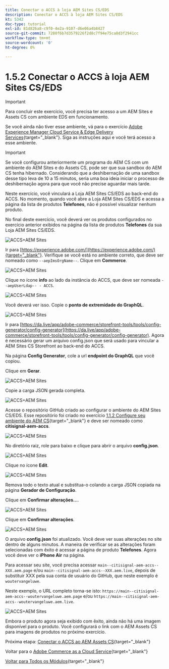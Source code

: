 ```yaml
---
title: Conectar o ACCS à loja AEM Sites CS/EDS
description: Conectar o ACCS à loja AEM Sites CS/EDS
kt: 5342
doc-type: tutorial
exl-id: 81d826a8-c9f0-4e2a-9107-d6e06a4b8427
source-git-commit: 7280f6b7d3579226f2d8c7f94e75ca8d3f2941cc
workflow-type: tm+mt
source-wordcount: '0'
ht-degree: 0%

---
```


# 1.5.2 Conectar o ACCS à loja AEM Sites CS/EDS

>[!IMPORTANT]
>
>Para concluir este exercício, você precisa ter acesso a um AEM Sites e Assets CS com ambiente EDS em funcionamento.
>
>Se você ainda não tiver esse ambiente, vá para o exercício [Adobe Experience Manager Cloud Service &amp; Edge Delivery Services](./../../../modules/asset-mgmt/module2.1/aemcs.md){target="_blank"}. Siga as instruções aqui e você terá acesso a esse ambiente.

>[!IMPORTANT]
>
>Se você configurou anteriormente um programa do AEM CS com um ambiente do AEM Sites e do Assets CS, pode ser que sua sandbox do AEM CS tenha hibernado. Considerando que a deshibernação de uma sandbox desse tipo leva de 10 a 15 minutos, seria uma boa ideia iniciar o processo de deshibernação agora para que você não precise aguardar mais tarde.

Neste exercício, você vinculará a Loja AEM Sites CS/EDS ao back-end do ACCS. No momento, quando você abre a Loja AEM Sites CS/EDS e acessa a página da lista de produtos **Telefones**, não é possível visualizar nenhum produto.

No final deste exercício, você deverá ver os produtos configurados no exercício anterior exibidos na página da lista de produtos **Telefones** da sua Loja AEM Sites CS/EDS.

![ACCS+AEM Sites](./images/accsaemsites0.png)

Ir para [https://experience.adobe.com/](https://experience.adobe.com/){target="_blank"}. Verifique se você está no ambiente correto, que deve ser nomeado como `--aepImsOrgName--`. Clique em **Commerce**.

![ACCS+AEM Sites](./images/accsaemsites1.png)

Clique no ícone **info** ao lado da instância do ACCS, que deve ser nomeada `--aepUserLdap-- - ACCS`.

![ACCS+AEM Sites](./images/accsaemsites2.png)

Você deverá ver isso. Copie o **ponto de extremidade do GraphQL**.

![ACCS+AEM Sites](./images/accsaemsites3.png)

Ir para [https://da.live/app/adobe-commerce/storefront-tools/tools/config-generator/config-generator](https://da.live/app/adobe-commerce/storefront-tools/tools/config-generator/config-generator). Agora é necessário gerar um arquivo config.json que será usado para vincular a AEM Sites CS Storefront ao back-end do ACCS.

Na página **Config Generator**, cole a url **endpoint do GraphQL** que você copiou.

Clique em **Gerar**.

![ACCS+AEM Sites](./images/accsaemsites4.png)

Copie a carga JSON gerada completa.

![ACCS+AEM Sites](./images/accsaemsites5.png)

Acesse o repositório GitHub criado ao configurar o ambiente do AEM Sites CS/EDS. Esse repositório foi criado no exercício [1.1.2 Configure seu ambiente do AEM CS](./../../../modules/asset-mgmt/module2.1/ex3.md){target="_blank"} e deve ser nomeado como **citisignal-aem-accs**.

![ACCS+AEM Sites](./images/accsaemsites6.png)

No diretório raiz, role para baixo e clique para abrir o arquivo **config.json**.

![ACCS+AEM Sites](./images/accsaemsites7.png)

Clique no ícone **Edit**.

![ACCS+AEM Sites](./images/accsaemsites8.png)

Remova todo o texto atual e substitua-o colando a carga JSON copiada na página **Gerador de Configuração**.

Clique em **Confirmar alterações...**.

![ACCS+AEM Sites](./images/accsaemsites9.png)

Clique em **Confirmar alterações**.

![ACCS+AEM Sites](./images/accsaemsites10.png)

O arquivo **config.json** foi atualizado. Você deve ver suas alterações no site dentro de alguns minutos. A maneira de verificar se as alterações foram selecionadas com êxito é acessar a página de produto **Telefones**. Agora você deve ver o **iPhone Air** na página.

Para acessar seu site, você precisa acessar `main--citisignal-aem-accs--XXX.aem.page` e/ou `main--citisignal-aem-accs--XXX.aem.live`, depois de substituir XXX pela sua conta de usuário do GitHub, que neste exemplo é `woutervangeluwe`.

Neste exemplo, o URL completo torna-se isto:
`https://main--citisignal-aem-accs--woutervangeluwe.aem.page` e/ou `https://main--citisignal-aem-accs--woutervangeluwe.aem.live`.

![ACCS+AEM Sites](./images/accsaemsites11.png)

Embora o produto agora seja exibido com êxito, ainda não há uma imagem disponível para o produto. Você configurará o link com o AEM Assets CS para imagens de produtos no próximo exercício.

Próxima etapa: [Conectar o ACCS ao AEM Assets CS](./ex3.md){target="_blank"}

Voltar para o [Adobe Commerce as a Cloud Service](./accs.md){target="_blank"}

[Voltar para Todos os Módulos](./../../../overview.md){target="_blank"}
